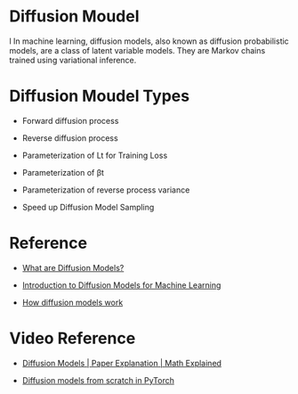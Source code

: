 # Diffusion Moudel
l
In machine learning, diffusion models, also known as diffusion probabilistic models, are a class of latent variable models. They are Markov chains trained using variational inference.

# Diffusion Moudel Types
- Forward diffusion process

- Reverse diffusion process

- Parameterization of 
 Lt for Training Loss
 
- Parameterization of βt

- Parameterization of reverse process variance 

- Speed up Diffusion Model Sampling

# Reference

- [What are Diffusion Models?](https://lilianweng.github.io/posts/2021-07-11-diffusion-models/)

- [Introduction to Diffusion Models for Machine Learning](https://www.assemblyai.com/blog/diffusion-models-for-machine-learning-introduction/)

- [How diffusion models work](https://theaisummer.com/diffusion-models/)

# Video Reference

- [Diffusion Models | Paper Explanation | Math Explained](https://www.youtube.com/watch?v=HoKDTa5jHvg)

- [Diffusion models from scratch in PyTorch](https://www.youtube.com/watch?v=a4Yfz2FxXiY)

